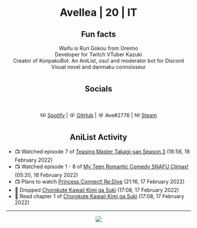 <h1 align="center">
Avellea | 20 | IT
</h1>



<h2 align="center">
Fun facts
</h2>

<p align="center">
Waifu is Ruri Gokou from Oreimo<br>
Developer for Twitch VTuber Kazuki<br>
Creator of KonpakuBot. An AniList, osu! and moderator bot for Discord<br>
Visual novel and danmaku connoisseur
</p>

<h1>
<h2 align="center">Socials</h2>
<br>
<p align="center">
<img src="https://open.scdn.co/cdn/images/favicon.5cb2bd30.ico" alt="spotify logo" width="16"> <a href="https://open.spotify.com/user/2r8tkjt7qlh7uo7k06z43t63a">Spotify</a> | <img src="https://github.com/fluidicon.png" alt="github logo" width="16"> <a href="https://github.com/Avellea">GitHub</a> | <img src="https://i.imgur.com/ywxedYu.png" alt="github logo" width="16"> Ave#2776 | <img src="https://store.steampowered.com/favicon.ico" alt="spotify logo" width="16"> <a href="https://steamcommunity.com/id/Avellea/">Steam</a>
</p>
<h1>

<h2 align="center">AniList Activity</h2>

<!-- ANILIST_ACTIVITY:start -->

-   📺 Watched episode 7 of [Teasing Master Takagi-san Season 3](https://anilist.co/anime/138424) (18:58, 18 February 2022)
-   📺 Watched episode 1 - 8 of [My Teen Romantic Comedy SNAFU Climax!](https://anilist.co/anime/108489) (05:20, 18 February 2022)
-   📺 Plans to watch [Princess Connect! Re:Dive](https://anilist.co/anime/107871) (21:16, 17 February 2022)
-   📖 Dropped [Chorokute Kawaii Kimi ga Suki](https://anilist.co/manga/132945) (17:08, 17 February 2022)
-   📖 Read chapter 1 of [Chorokute Kawaii Kimi ga Suki](https://anilist.co/manga/132945) (17:08, 17 February 2022)

<!-- ANILIST_ACTIVITY:end -->


---



<p align="center">
<img src="https://i.pinimg.com/originals/5f/95/04/5f9504eb5a7d27ec7a6121b9e9aa48b3.gif">
<p>
